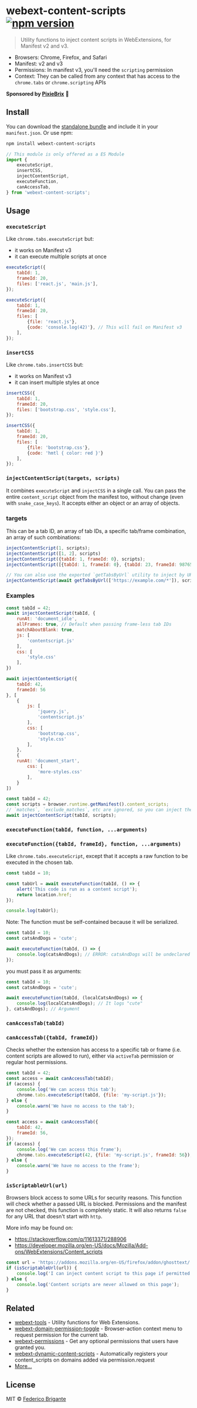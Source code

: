 # webext-content-scripts [![npm version](https://img.shields.io/npm/v/webext-content-scripts.svg)](https://www.npmjs.com/package/webext-content-scripts)

> Utility functions to inject content scripts in WebExtensions, for Manifest v2 and v3.

- Browsers: Chrome, Firefox, and Safari
- Manifest: v2 and v3
- Permissions: In manifest v3, you'll need the `scripting` permission
- Context: They can be called from any context that has access to the `chrome.tabs` or `chrome.scripting` APIs

**Sponsored by [PixieBrix](https://www.pixiebrix.com)** :tada:

## Install

You can download the [standalone bundle](https://bundle.fregante.com/?pkg=webext-content-scripts&name=window) and include it in your `manifest.json`. Or use npm:

```sh
npm install webext-content-scripts
```

```js
// This module is only offered as a ES Module
import {
	executeScript,
	insertCSS,
	injectContentScript,
	executeFunction,
	canAccessTab,
} from 'webext-content-scripts';
```

## Usage

### `executeScript`

Like `chrome.tabs.executeScript` but:

- it works on Manifest v3
- it can execute multiple scripts at once

```js
executeScript({
	tabId: 1,
	frameId: 20,
	files: ['react.js', 'main.js'],
});
```

```js
executeScript({
	tabId: 1,
	frameId: 20,
	files: [
		{file: 'react.js'},
		{code: 'console.log(42)'}, // This will fail on Manifest v3
	],
});
```

### `insertCSS`

Like `chrome.tabs.insertCSS` but:

- it works on Manifest v3
- it can insert multiple styles at once

```js
insertCSS({
	tabId: 1,
	frameId: 20,
	files: ['bootstrap.css', 'style.css'],
});
```

```js
insertCSS({
	tabId: 1,
	frameId: 20,
	files: [
		{file: 'bootstrap.css'},
		{code: 'hmtl { color: red }'}
	],
});
```

### `injectContentScript(targets, scripts)`

It combines `executeScript` and `injectCSS` in a single call. You can pass the entire `content_script` object from the manifest too, without change (even with `snake_case_keys`). It accepts either an object or an array of objects.

### targets

This can be a tab ID, an array of tab IDs, a specific tab/frame combination, an array of such combinations:

```js
injectContentScript(1, scripts);
injectContentScript([1, 2], scripts)
injectContentScript({tabId: 1, frameId: 0}, scripts);
injectContentScript([{tabId: 1, frameId: 0}, {tabId: 23, frameId: 98765}], scripts);

// You can also use the exported `getTabsByUrl` utility to inject by URL as well
injectContentScript(await getTabsByUrl(['https://example.com/*']), scripts);
```

### Examples

```js
const tabId = 42;
await injectContentScript(tabId, {
	runAt: 'document_idle',
	allFrames: true, // Default when passing frame-less tab IDs
	matchAboutBlank: true,
	js: [
		'contentscript.js'
	],
	css: [
		'style.css'
	],
})
```

```js
await injectContentScript({
	tabId: 42,
	frameId: 56
}, [
	{
		js: [
			'jquery.js',
			'contentscript.js'
		],
		css: [
			'bootstrap.css',
			'style.css'
		],
	},
	{
	runAt: 'document_start',
		css: [
			'more-styles.css'
		],
	}
])
```

```js
const tabId = 42;
const scripts = browser.runtime.getManifest().content_scripts;
// `matches`, `exclude_matches`, etc are ignored, so you can inject them on any host that you have permission to
await injectContentScript(tabId, scripts);
```

### `executeFunction(tabId, function, ...arguments)`

### `executeFunction({tabId, frameId}, function, ...arguments)`

Like `chrome.tabs.executeScript`, except that it accepts a raw function to be executed in the chosen tab.

```js
const tabId = 10;

const tabUrl = await executeFunction(tabId, () => {
	alert('This code is run as a content script');
	return location.href;
});

console.log(tabUrl);
```

Note: The function must be self-contained because it will be serialized.

```js
const tabId = 10;
const catsAndDogs = 'cute';

await executeFunction(tabId, () => {
	console.log(catsAndDogs); // ERROR: catsAndDogs will be undeclared and will throw an error
});
```

you must pass it as arguments:

```js
const tabId = 10;
const catsAndDogs = 'cute';

await executeFunction(tabId, (localCatsAndDogs) => {
	console.log(localCatsAndDogs); // It logs "cute"
}, catsAndDogs); // Argument
```

### `canAccessTab(tabId)`

### `canAccessTab({tabId, frameId})`

Checks whether the extension has access to a specific tab or frame (i.e. content scripts are allowed to run), either via `activeTab` permission or regular host permissions.

```js
const tabId = 42;
const access = await canAccessTab(tabId);
if (access) {
	console.log('We can access this tab');
	chrome.tabs.executeScript(tabId, {file: 'my-script.js'});
} else {
	console.warn('We have no access to the tab');
}
```

```js
const access = await canAccessTab({
	tabId: 42,
	frameId: 56,
});
if (access) {
	console.log('We can access this frame');
	chrome.tabs.executeScript(42, {file: 'my-script.js', frameId: 56});
} else {
	console.warn('We have no access to the frame');
}
```

### `isScriptableUrl(url)`

Browsers block access to some URLs for security reasons. This function will check whether a passed URL is blocked. Permissions and the manifest are not checked, this function is completely static. It will also returns `false` for any URL that doesn't start with `http`.

More info may be found on:

- https://stackoverflow.com/q/11613371/288906
- https://developer.mozilla.org/en-US/docs/Mozilla/Add-ons/WebExtensions/Content_scripts

```js
const url = 'https://addons.mozilla.org/en-US/firefox/addon/ghosttext/';
if (isScriptableUrl(url)) {
	console.log('I can inject content script to this page if permitted');
} else {
	console.log('Content scripts are never allowed on this page');
}
```

## Related

- [webext-tools](https://github.com/fregante/webext-tools) - Utility functions for Web Extensions.
- [webext-domain-permission-toggle](https://github.com/fregante/webext-domain-permission-toggle) - Browser-action context menu to request permission for the current tab.
- [webext-permissions](https://github.com/fregante/webext-permissions) - Get any optional permissions that users have granted you.
- [webext-dynamic-content-scripts](https://github.com/fregante/webext-dynamic-content-scripts) - Automatically registers your content_scripts on domains added via permission.request
- [More…](https://github.com/fregante/webext-fun)

## License

MIT © [Federico Brigante](https://fregante.com)
